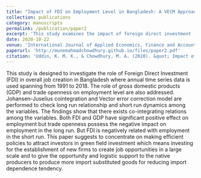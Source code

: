 ```yaml
---
title: "Impact of FDI on Employment Level in Bangladesh: A VECM Approach"
collection: publications
category: manuscripts
permalink: /publication/paper2
excerpt: 'This study examines the impact of foreign direct investment (FDI) on employment generation in Bangladesh using annual time series data from 1991 to 2018. Incorporating gross domestic product (GDP) and trade openness as additional explanatory variables, the analysis applies Johansen–Juselius cointegration and vector error correction modeling to capture long-run relationships and short-run dynamics. The results reveal the existence of cointegrating relations among the variables, with both FDI and GDP exerting significant positive long-run effects on employment, while trade openness demonstrates a negative influence. In the short run, however, FDI is negatively associated with employment. The findings highlight the necessity of formulating policies that promote greenfield investment and strengthen domestic production capacity to reduce import dependence and enhance sustainable job creation.'
date: 2020-10-22
venue: 'International Journal of Applied Economics, Finance and Accounting'
paperurl: 'http://munemahmadchowdhury.github.io/files/paper2.pdf'
citation: 'Uddin, K. M. K., & Chowdhury, M. A. (2020). &quot; Impact of FDI on Employment Level in Bangladesh: A VECM Approach.&quot; <i>International Journal of Applied Economics, Finance and Accounting</i>. 8(1), 30-37.'
---
```


This study is designed to investigate the role of Foreign Direct Investment (FDI) in overall job creation in Bangladesh where annual time series data is used spanning from 1991 to 2018. The role of gross domestic products (GDP) and trade openness on employment level are also addressed. Johansen-Juselius cointegration and Vector error correction model are performed to check long run relationship and short run dynamics among the variables. The findings show that there exists co-integrating relations among the variables. Both FDI and GDP have significant positive effect on employment but trade openness possess the negative impact on employment in the long run. But FDI is negatively related with employment in the short run. This paper suggests to concentrate on making efficient policies to attract investors in green field investment which means investing for the establishment of new firms to create job opportunities in a large scale and to give the opportunity and logistic support to the native producers to produce more import substituted goods for reducing import dependence tendency. 
